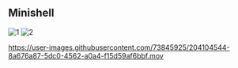 ## Minishell
![1](https://user-images.githubusercontent.com/73845925/209854247-9c18a51a-10d4-4a73-91e3-c19349d7b956.jpg)
![2](https://user-images.githubusercontent.com/73845925/209854263-0bbe397c-12e4-4d4e-b908-e89f0d6717ae.jpg)


https://user-images.githubusercontent.com/73845925/204104544-8a676a87-5dc0-4562-a0a4-f15d59af6bbf.mov
